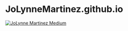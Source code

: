 # JoLynneMartinez.github.io
[![JoLynne Martinez Medium](https://github-readme-medium.vercel.app/?username=jolynnemartinez)](https://medium.com/@jolynnemartinez)
